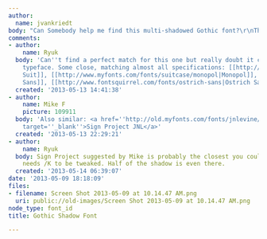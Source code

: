 ```yaml
---
author:
  name: jvankriedt
body: "Can Somebody help me find this multi-shadowed Gothic font?\r\nThanks!"
comments:
- author:
    name: Ryuk
  body: 'Can''t find a perfect match for this one but really doubt it could be a bespoke
    typeface. Some close, matching almost all specifications: [[http://www.myfonts.com/fonts/typodermic/libel-suit|Libel
    Suit]], [[http://www.myfonts.com/fonts/suitcase/monopol|Monopol]], [[http://www.myfonts.com/fonts/k-type/poster-sans|Poster
    Sans]], [[http://www.fontsquirrel.com/fonts/ostrich-sans|Ostrich Sans]]'
  created: '2013-05-13 14:41:38'
- author:
    name: Mike F
    picture: 109911
  body: 'Also similar: <a href=''http://old.myfonts.com/fonts/jnlevine/sign-project/''
    target=''_blank''>Sign Project JNL</a>'
  created: '2013-05-13 22:29:21'
- author:
    name: Ryuk
  body: Sign Project suggested by Mike is probably the closest you could get, only
    needs /K to be tweaked. Half of the shadow is even there.
  created: '2013-05-14 06:39:07'
date: '2013-05-09 18:18:09'
files:
- filename: Screen Shot 2013-05-09 at 10.14.47 AM.png
  uri: public://old-images/Screen Shot 2013-05-09 at 10.14.47 AM.png
node_type: font_id
title: Gothic Shadow Font

---
```

